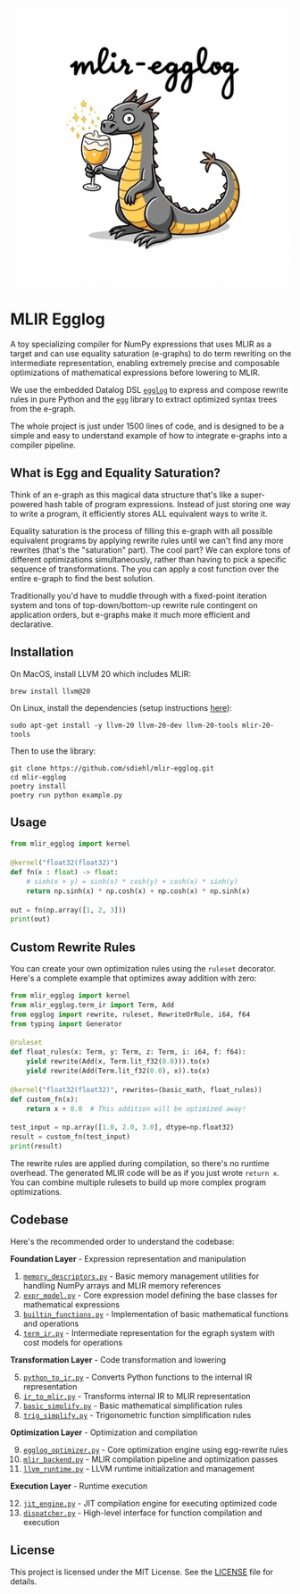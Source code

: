 <p align="center">
    <img src=".github/logo.jpeg" width="500px" alt="mlir-egglog">
</p>

# MLIR Egglog

A toy specializing compiler for NumPy expressions that uses MLIR as a target and can use equality saturation (e-graphs) to do term rewriting on the intermediate representation, enabling extremely precise and composable optimizations of mathematical expressions before lowering to MLIR.

We use the embedded Datalog DSL [`egglog`](https://github.com/egraphs-good/egglog) to express and compose rewrite rules in pure Python and the [`egg`](https://docs.rs/egg/latest/egg/) library to extract optimized syntax trees from the e-graph.

The whole project is just under 1500 lines of code, and is designed to be a simple and easy to understand example of how to integrate e-graphs into a compiler pipeline.

## What is Egg and Equality Saturation?

Think of an e-graph as this magical data structure that's like a super-powered hash table of program expressions. Instead of just storing one way to write a program, it efficiently stores ALL equivalent ways to write it.

Equality saturation is the process of filling this e-graph with all possible equivalent programs by applying rewrite rules until we can't find any more rewrites (that's the "saturation" part). The cool part? We can explore tons of different optimizations simultaneously, rather than having to pick a specific sequence of transformations. The you can apply a cost function over the entire e-graph to find the best solution. 

Traditionally you'd have to muddle through with a fixed-point iteration system and tons of top-down/bottom-up rewrite rule contingent on application orders, but e-graphs make it much more efficient and declarative.

## Installation

On MacOS, install LLVM 20 which includes MLIR:

```shell
brew install llvm@20
```

On Linux, install the dependencies (setup instructions [here](https://apt.llvm.org/)):

```shell
sudo apt-get install -y llvm-20 llvm-20-dev llvm-20-tools mlir-20-tools
```

Then to use the library:

```shell
git clone https://github.com/sdiehl/mlir-egglog.git
cd mlir-egglog
poetry install
poetry run python example.py
```

## Usage

```python
from mlir_egglog import kernel

@kernel("float32(float32)")
def fn(x : float) -> float:
    # sinh(x + y) = sinh(x) * cosh(y) + cosh(x) * sinh(y)
    return np.sinh(x) * np.cosh(x) + np.cosh(x) * np.sinh(x)

out = fn(np.array([1, 2, 3]))
print(out)
```

## Custom Rewrite Rules

You can create your own optimization rules using the `ruleset` decorator. Here's a complete example that optimizes away addition with zero:

```python
from mlir_egglog import kernel
from mlir_egglog.term_ir import Term, Add
from egglog import rewrite, ruleset, RewriteOrRule, i64, f64
from typing import Generator

@ruleset
def float_rules(x: Term, y: Term, z: Term, i: i64, f: f64):
    yield rewrite(Add(x, Term.lit_f32(0.0))).to(x)
    yield rewrite(Add(Term.lit_f32(0.0), x)).to(x)

@kernel("float32(float32)", rewrites=(basic_math, float_rules))
def custom_fn(x):
    return x + 0.0  # This addition will be optimized away!

test_input = np.array([1.0, 2.0, 3.0], dtype=np.float32)
result = custom_fn(test_input)
print(result)
```

The rewrite rules are applied during compilation, so there's no runtime overhead. The generated MLIR code will be as if you just wrote `return x`. You can combine multiple rulesets to build up more complex program optimizations.

## Codebase

Here's the recommended order to understand the codebase:

**Foundation Layer** - Expression representation and manipulation

1. [`memory_descriptors.py`](src/mlir_egglog/memory_descriptors.py) - Basic memory management utilities for handling NumPy arrays and MLIR memory references
2. [`expr_model.py`](src/mlir_egglog/expr_model.py) - Core expression model defining the base classes for mathematical expressions
3. [`builtin_functions.py`](src/mlir_egglog/builtin_functions.py) - Implementation of basic mathematical functions and operations
4. [`term_ir.py`](src/mlir_egglog/term_ir.py) - Intermediate representation for the egraph system with cost models for operations

**Transformation Layer** - Code transformation and lowering

5. [`python_to_ir.py`](src/mlir_egglog/python_to_ir.py) - Converts Python functions to the internal IR representation
6. [`ir_to_mlir.py`](src/mlir_egglog/ir_to_mlir.py) - Transforms internal IR to MLIR representation
7. [`basic_simplify.py`](src/mlir_egglog/basic_simplify.py) - Basic mathematical simplification rules
8. [`trig_simplify.py`](src/mlir_egglog/trig_simplify.py) - Trigonometric function simplification rules

**Optimization Layer** - Optimization and compilation

9. [`egglog_optimizer.py`](src/mlir_egglog/egglog_optimizer.py) - Core optimization engine using egg-rewrite rules
10. [`mlir_backend.py`](src/mlir_egglog/mlir_backend.py) - MLIR compilation pipeline and optimization passes
11. [`llvm_runtime.py`](src/mlir_egglog/llvm_runtime.py) - LLVM runtime initialization and management

**Execution Layer** - Runtime execution

12. [`jit_engine.py`](src/mlir_egglog/jit_engine.py) - JIT compilation engine for executing optimized code
13. [`dispatcher.py`](src/mlir_egglog/dispatcher.py) - High-level interface for function compilation and execution

## License

This project is licensed under the MIT License. See the [LICENSE](LICENSE) file for details.
